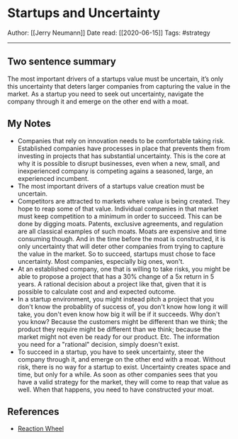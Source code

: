 # Startups and Uncertainty
Author: [[Jerry Neumann]]
Date read:  [[2020-06-15]]
Tags: #strategy
- - - -
## Two sentence summary
The most important drivers of a startups value must be uncertain, it’s only this uncertainty that deters larger companies from capturing the value in the market. As a startup you need to seek out uncertainty, navigate the company through it and emerge on the other end with a moat.

## My Notes
* Companies that rely on innovation needs to be comfortable taking risk. Established companies have processes in place that prevents them from investing in projects that has substantial uncertainty. This is the core at why it is possible to disrupt businesses, even when a new, small, and inexperienced company is competing agains a seasoned, large, an experienced incumbent.
* The most important drivers of a startups value creation must be uncertain.
* Competitors are attracted to markets where value is being created. They hope to reap some of that value. Individual companies in that market must keep competition to a minimum in order to succeed. This can be done by digging moats. Patents, exclusive agreements, and regulation are all classical examples of such moats. Moats are expensive and time consuming though. And in the time before the moat is constructed, it is only uncertainty that will deter other companies from trying to capture the value in the market. So to succeed, startups must chose to face uncertainty. Most companies, especially big ones, won't.
* At an established company, one that is willing to take risks, you might be able to propose a project that has a 30% change of a 5x return in 5 years. A rational decision about a project like that, given that it is possible to calculate cost and and expected outcome.
* In a startup environment, you might instead pitch a project that you don't know the probablity of success of, you don't know how long it will take, you don't even know how big it will be if it succeeds. Why don't you know? Because the customers might be different than we think; the product they require might be different than we think; because the market might not even be ready for our product. Etc. The information you need for a "rational" decision, simply doesn't exist.
* To succeed in a startup, you have to seek uncertainty, steer the company through it, and emerge on the other end with a moat. Without risk, there is no way for a startup to exist. Uncertainty creates space and time, but only for a while. As soon as other companies sees that you have a valid strategy for the market, they will come to reap that value as well. When that happens, you need to have constructed your moat.

## References
- [Reaction Wheel](http://reactionwheel.net/2019/11/startups-and-uncertainty.html)